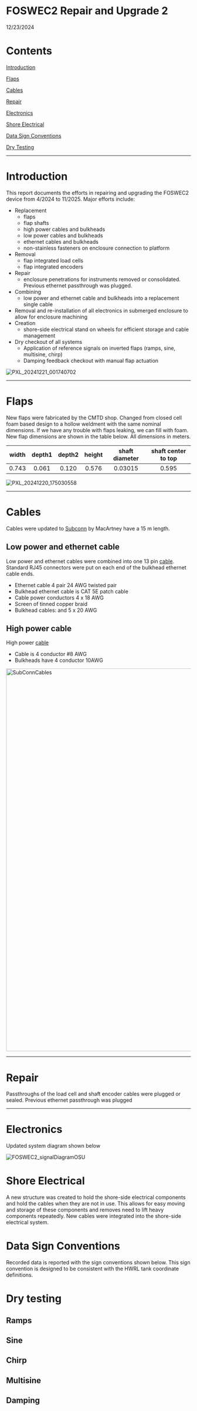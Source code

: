 # FOSWEC2 Repair and Upgrade 2

12/23/2024

# Contents

[Introduction](#introduction)

[Flaps](#flaps)

[Cables](#cables)

[Repair](#repair)

[Electronics](#electronics)

[Shore Electrical](#shoreelectrical)

[Data Sign Conventions](#datasignconventions)

[Dry Testing](#drytesting)

---

# Introduction

This report documents the efforts in repairing and upgrading the FOSWEC2 device from 4/2024 to 11/2025. Major efforts include:

- Replacement 
	- flaps 
	- flap shafts
	- high power cables and bulkheads
	- low power cables and bulkheads
	- ethernet cables and bulkheads
	- non-stainless fasteners on enclosure connection to platform
- Removal
	- flap integrated load cells
	- flap integrated encoders
- Repair 
	- enclosure penetrations for instruments removed or consolidated.  Previous ethernet passthrough was plugged.
- Combining
	- low power and ethernet cable and bulkheads into a replacement single cable
- Removal and re-installation of all electronics in submerged enclosure to allow for enclosure machining
- Creation 
	- shore-side electrical stand on wheels for efficient storage and cable management
- Dry checkout of all systems
	- Application of reference signals on inverted flaps (ramps, sine, multisine, chirp)
	- Damping feedback checkout with manual flap actuation

 ![PXL_20241221_001740702](https://github.com/user-attachments/assets/98273af1-41e4-4131-b22d-d06a350271eb)


---

# Flaps
New flaps were fabricated by the CMTD shop.  Changed from closed cell foam based design to a hollow weldment with the 
same nominal dimensions.  If we have any trouble with flaps leaking, we can fill with foam.  New flap dimensions are 
shown in the table below.  All dimensions in meters.


| width | depth1 | depth2 | height | shaft diameter | shaft center to top |
| :---: | :----: | :----: | :----: | :------------: | :-----------------: |
| 0.743 | 0.061  | 0.120  | 0.576  | 0.03015        | 0.595               |


![PXL_20241220_175030558](https://github.com/user-attachments/assets/36b68fce-775f-45b0-895f-153d6bbe6fa9)

---
# Cables

Cables were updated to [Subconn](https://www.macartney.com/connectivity/subconn/) by MacArtney have a 15 m length.

## Low power and ethernet cable

Low power and ethernet cables were combined into one 13 pin [cable](https://www.macartney.com/connectivity/subconn/subconn-ethernet-series/subconn-power-ethernet-circular-13-contacts/).  
Standard RJ45 connectors were put on each end of the bulkhead ethernet cable ends.  
- Ethernet cable 4 pair 24 AWG twisted pair
- Bulkhead ethernet cable is CAT 5E patch cable 
- Cable power conductors 4 x 18 AWG
- Screen of tinned copper braid
- Bulkhead cables:  and 5 x 20 AWG

## High power cable

High power [cable](https://www.macartney.com/connectivity/subconn/subconn-power-series/subconn-high-power-4-contacts/)
- Cable is 4 conductor #8 AWG
- Bulkheads have 4 conductor 10AWG
  
<img width="1040" alt="SubConnCables" src="https://github.com/user-attachments/assets/9706f2ec-c0b7-4b81-92a0-cd4138dc019a" />

---

# Repair
Passthroughs of the load cell and shaft encoder cables were plugged or sealed.  Previous ethernet passthrough was plugged

---

# Electronics

Updated system diagram shown below

![FOSWEC2_signalDiagramOSU](https://github.com/PMEC-OSU/FOSWEC2/assets/12175532/06239213-2808-4c4b-a724-913d889dfca2)

# Shore Electrical

A new structure was created to hold the shore-side electrical components and hold the cables when they are not in use.
This allows for easy moving and storage of these components and removes need to lift heavy components repeatedly.
New cables were integrated into the shore-side electrical system.

# Data Sign Conventions

Recorded data is reported with the sign conventions shown below.  This sign convention is designed to be consistent with the
HWRL tank coordinate definitions.

# Dry testing

## Ramps

## Sine

## Chirp

## Multisine

## Damping

